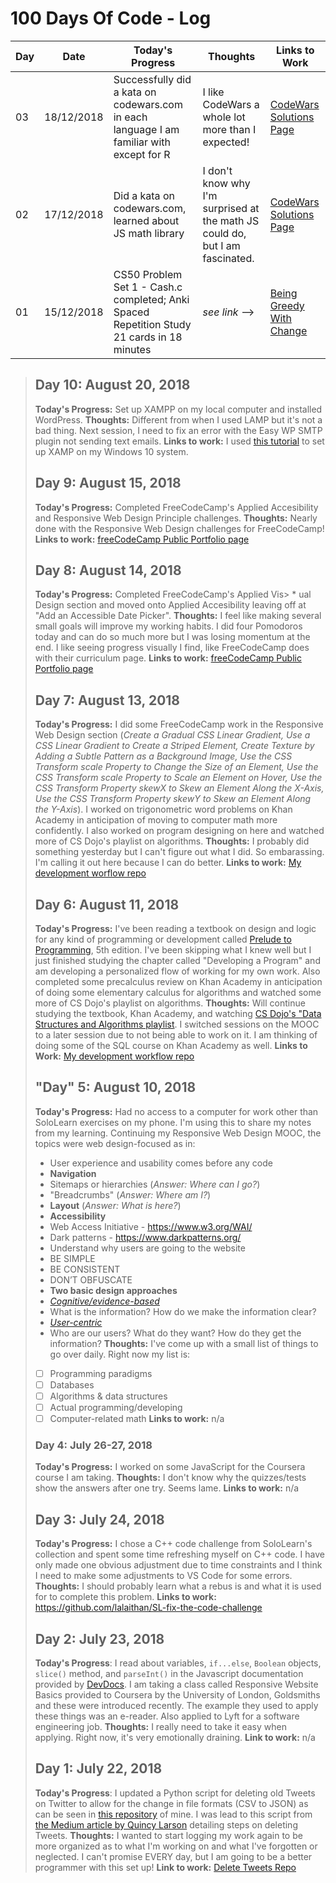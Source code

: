 # 100 Days Of Code - Log

| Day | Date       | Today's Progress                                                                           | Thoughts                                                                     | Links to Work                                                                                                              |
| --- | ---------- | ------------------------------------------------------------------------------------------ | ---------------------------------------------------------------------------- | -------------------------------------------------------------------------------------------------------------------------- |
| 03  | 18/12/2018 | Successfully did a kata on codewars.com in each language I am familiar with except for R   | I like CodeWars a whole lot more than I expected!                            | [CodeWars Solutions Page](https://www.codewars.com/users/lalaithan/completed_solutions)                                    |
| 02  | 17/12/2018 | Did a kata on codewars.com, learned about JS math library                                  | I don't know why I'm surprised at the math JS could do, but I am fascinated. | [CodeWars Solutions Page](https://www.codewars.com/users/lalaithan/completed_solutions)                                    |
| 01  | 15/12/2018 | CS50 Problem Set 1 - Cash.c completed; Anki Spaced Repetition Study 21 cards in 18 minutes | *see link* -->                                                               | [Being Greedy With Change](https://medium.com/@penguinmlle/100-days-of-code-d1-being-greedy-with-change-cs50-db0260aa18f4) |

>## Day 10: August 20, 2018
>**Today's Progress:** Set up XAMPP on my local computer and installed WordPress.
>**Thoughts:** Different from when I used LAMP but it's not a bad thing. Next session, I need to fix an error with the Easy WP SMTP plugin not sending text emails.
>**Links to work:** I used [this tutorial](https://www.youtube.com/watch?v=xdvVKywGlc0) to set up XAMP on my Windows 10 system.
>## Day 9: August 15, 2018
>**Today's Progress:** Completed FreeCodeCamp's Applied Accesibility and Responsive Web Design Principle challenges.
>**Thoughts:** Nearly done with the Responsive Web Design challenges for FreeCodeCamp!
>**Links to work:** [freeCodeCamp Public Portfolio page](https://www.freecodecamp.org/lalaithan)
>## Day 8: August 14, 2018
>**Today's Progress:** Completed FreeCodeCamp's Applied Vis>  * ual Design section and moved onto Applied Accesibility leaving off at "Add an Accessible Date Picker".
>**Thoughts:** I feel like making several small goals will improve my working habits. I did four Pomodoros today and can do so much more but I was losing momentum at the end. I like seeing progress visually I find, like FreeCodeCamp does with their curriculum page.
>**Links to work:** [freeCodeCamp Public Portfolio page](https://www.freecodecamp.org/lalaithan)
>## Day 7: August 13, 2018
>**Today's Progress:** I did some FreeCodeCamp work in the Responsive Web Design section (*Create a Gradual CSS Linear Gradient, Use a CSS Linear Gradient to Create a Striped Element, Create Texture by Adding a Subtle Pattern as a Background Image, Use the CSS Transform scale Property to Change the Size of an Element, Use the CSS Transform scale Property to Scale an Element on Hover, Use the CSS Transform Property skewX to Skew an Element Along the X-Axis, Use the CSS Transform Property skewY to Skew an Element Along the Y-Axis*). I worked on trigonometric word problems on Khan Academy in anticipation of moving to computer math more confidently. I also worked on program designing on here and watched more of CS Dojo's playlist on algorithms.
>**Thoughts:** I probably did something yesterday but I can't figure out what I did. So embarassing. I'm calling it out here because I can do better.
>**Links to work:** [My development worflow repo](https://github.com/lalaithan/program-development-practices)
>## Day 6: August 11, 2018
>**Today's Progress:** I've been reading a textbook on design and logic for any kind of programming or development called [Prelude to Programming](https://smile.amazon.com/Prelude-Programming-Concepts-Pearson-Computer/dp/0132167395/ref=sr_1_2?ie=UTF8&qid=1534093230&sr=8-2&keywords=prelude+to+programming&dpID=51AVYA7Mj6L&preST=_SX218_BO1,204,203,200_QL40_&dpSrc=srch), 5th edition. I've been skipping what I knew well but I just finished studying the chapter called "Developing a Program" and am developing a personalized flow of working for my own work. Also completed some precalculus review on Khan Academy in anticipation of doing some elementary calculus for algorithms and watched some more of CS Dojo's playlist on algorithms.
>**Thoughts:** Will continue studying the textbook, Khan Academy, and watching [CS Dojo's "Data Structures and Algorithms playlist](https://www.youtube.com/playlist?list=PLBZBJbE_rGRV8D7XZ08LK6z-4zPoWzu5H). I switched sessions on the MOOC to a later session due to not being able to work on it. I am thinking of doing some of the SQL course on Khan Academy as well.
>**Links to Work:** [My development workflow repo](https://github.com/lalaithan/program-development-practices)
>## "Day" 5: August 10, 2018
>**Today's Progress:** Had no access to a computer for work other than SoloLearn exercises on my phone. I'm using this to share my notes from my learning. Continuing my Responsive Web Design MOOC, the topics were web design-focused as in:
>* User experience and usability comes before any code
>* __Navigation__
>  * Sitemaps or hierarchies (_Answer: Where can I go?_)
>  * "Breadcrumbs" (_Answer: Where am I?_)
>* __Layout__ (_Answer: What is here?_)
>* __Accessibility__
>  * Web Access Initiative - <https://www.w3.org/WAI/>
>* Dark patterns - <https://www.darkpatterns.org/>
>* Understand why users are going to the website
>* BE SIMPLE
>* BE CONSISTENT
>* DON’T OBFUSCATE
>* __Two basic design approaches__
>  * _[Cognitive/evidence-based](https://www.edwardtufte.com/tufte/)_
>   * What is the information? How do we make the information clear?
>  * _[User-centric](https://www.w3.org/WAI/redesign/ucd)_
>   * Who are our users? What do they want? How do they get the information?
>**Thoughts:** I've come up with a small list of things to go over daily. Right now my list is:
>* [ ] Programming paradigms
>* [ ] Databases
>* [ ] Algorithms & data structures
>* [ ] Actual programming/developing
>* [ ] Computer-related math
>**Links to work:** n/a
> ### Day 4: July 26-27, 2018
>**Today's Progress:** I worked on some JavaScript for the Coursera course I am taking.
>**Thoughts:** I don't know why the quizzes/tests show the answers after one try. Seems lame.
>**Links to work:** n/a
>## Day 3: July 24, 2018
>**Today's Progress:** I chose a C++ code challenge from SoloLearn's collection and spent some time refreshing myself on C++ code. I have only made one obvious adjustment due to time constraints and I think I need to make some adjustments to VS Code for some errors.
>**Thoughts:** I should probably learn what a rebus is and what it is used for to complete this problem.
>**Links to work:** <https://github.com/lalaithan/SL-fix-the-code-challenge>
>## Day 2: July 23, 2018
>**Today's Progress**: I read about variables,  `if...else`, `Boolean` objects, `slice()` method, and `parseInt()` in the Javascript documentation provided by [DevDocs](https://http://devdocs.io). I am taking a class called Responsive Website Basics provided to Coursera by the University of London, Goldsmiths and these were introduced recently. The example they used to apply these things was an e-reader. Also applied to Lyft for a software engineering job.
>**Thoughts:** I really need to take it easy when applying. Right now, it's very emotionally draining.
>**Link to work:** n/a
>## Day 1: July 22, 2018
>**Today's Progress**: I updated a Python script for deleting old Tweets on Twitter to allow for the change in file formats (CSV to JSON) as can be seen in [this repository](https://github.com/lalaithan/delete-tweets) of mine. I was lead to this script from [the Medium article by Quincy Larson](https://medium.freecodecamp.org/how-to-delete-your-past-tweets-in-bulk-and-for-free-save-yourself-from-your-past-self-f8844cdbda2) detailing steps on deleting Tweets.
>**Thoughts:** I wanted to start logging my work again to be more organized as to what I'm working on and what I've forgotten or neglected. I can't promise EVERY day, but I am going to be a better programmer with this set up!
>**Link to work:** [Delete Tweets Repo](https://github.com/lalaithan/delete-tweets)
